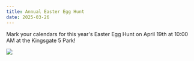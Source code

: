 ```yaml
---
title: Annual Easter Egg Hunt
date: 2025-03-26
---
```


Mark your calendars for this year's Easter Egg Hunt on April 19th at 10:00 AM at the Kingsgate 5 Park!

<img src="img/easter-egg-hunt-2025.png" style="max-width: 100%;"/>


